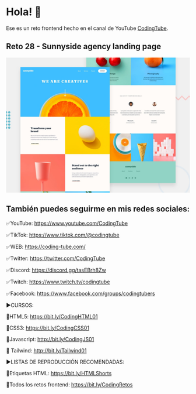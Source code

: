 # Hola! 👋

Ese es un reto frontend hecho en el canal de YouTube [CodingTube](https://www.youtube.com/watch?v=roEPF7O8iOo&list=PLJubkp8BnTJswvyI9GZN9AEb87D1PSKKL&index=38).

## Reto 28 - Sunnyside agency landing page

![Design preview for the Sunnyside agency landing page coding challenge](./src/assets/design/desktop-preview.jpg)

## También puedes seguirme en mis redes sociales:


✅YouTube: https://www.youtube.com/CodingTube

✅TikTok: https://www.tiktok.com/@codingtube

✅WEB: https://coding-tube.com/

✅Twitter: https://twitter.com/CodingTube

✅Discord: https://discord.gg/tasEBrh8Zw

✅Twitch: https://www.twitch.tv/codingtube

✅Facebook: https://www.facebook.com/groups/codingtubers

►CURSOS:

📕HTML5: https://bit.ly/CodingHTML01

📘CSS3: https://bit.ly/CodingCSS01

📙Javascript: http://bit.ly/CodingJS01

📔 Tailwind: http://bit.ly/Tailwind01

►LISTAS DE REPRODUCCIÓN RECOMENDADAS:

📒Etiquetas HTML: https://bit.ly/HTMLShorts

📗Todos los retos frontend: https://bit.ly/CodingRetos
